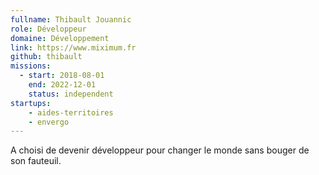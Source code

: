 ```yaml
---
fullname: Thibault Jouannic
role: Développeur
domaine: Développement
link: https://www.miximum.fr
github: thibault
missions:
  - start: 2018-08-01
    end: 2022-12-01
    status: independent
startups:
    - aides-territoires
    - envergo
---
```


A choisi de devenir développeur pour changer le monde sans bouger de son fauteuil.
